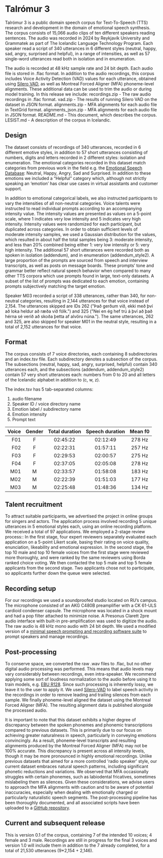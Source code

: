 # Talrómur 3

Talrómur 3 is a public domain speech corpus for Text-To-Speech (TTS) research and development in the domain of emotional speech synthesis. The corpus consists of 15,066 audio clips of ten different speakers reading sentences. The audio was recorded in 2024 by Reykjavík University and Grammatek as part of The Icelandic Language Technology Program. Each speaker read a script of 340 utterances in 6 different styles (neutral, happy, sad, angry, surprised and helpful), in a range of intensities, as well as 57 single-word utterances read both in isolation and in enumeration.

The audio is recorded at 48 kHz sample rate and 24 bit depth. Each audio file is stored in .flac format.
In addition to the audio recordings, this corpus includes Voice Activity Detection (VAD) values for each utterance, obtained using [Silero VAD](https://github.com/snakers4/silero-vad), as well as Montreal Forced Aligner (MFA) phoneme-level alignments.
These additional data can be used to trim the audio or during model training.
In this release we include:
recordings.zip - The raw audio recordings in .flac format.
vad.zip - The results of running Silero VAD on the dataset in JSON format.
alignments.zip - MFA alignments for each audio file in TextGrid format.
alignments_json.zip - MFA alignments for each audio file in JSON format.
README.md - This document, which describes the corpus.
LESIST.md - A description of the corpus in Icelandic.

## Design
The dataset consists of recordings of 340 utterances, recorded in 6 different emotive styles, in addition to 57 short utterances consisting of numbers, digits and letters recorded in 2 different styles: isolation and enumeration.
The emotional categories recorded in this dataset match categories from previous work in the field e.g. the [Emotional Speech Database](https://www.sciencedirect.com/science/article/pii/S0167639321001308): Neutral, Happy, Angry, Sad and Surprised. In addition to these emotions we included a “Helpful” category which, although not strictly speaking an ‘emotion’ has clear use cases in virtual assistants and customer support.

In addition to emotional categorical labels, we also instructed participants to vary the intensities of all non-neutral categories. Voice talents were instructed to read individual prompts according to an accompanying intensity value. The intensity values are presented as values on a 5-point scale, where 1 indicates very low intensity and 5 indicates very high intensity. Intensity values were randomized for each participant, but duplicated across categories. In order to obtain sufficient levels of moderate intensity samples, we used a Gaussian distribution for the values, which resulted in about half the total samples being 3: moderate intensity, and less than 20% combined being either 1: very low intensity or 5: very high intensity.
The additional 57 short utterances were recorded both as spoken in isolation (addendum), and in enumeration (addendum_style2).
A large proportion of the prompts are sourced from speech and interview transcripts, as well as posts on message boards. These prompts’ tone and grammar better reflect natural speech behavior when compared to many other TTS corpora which use prompts found in large, text-only datasets. A subset of the list of prompts was dedicated to each emotion, containing prompts subjectively matching the target emotion.

Speaker M03 recorded a script of 338 utterances, rather than 340, for non-neutral categories, resulting in 2,144 utterances for that voice instead of 2,154. The utterances skipped are IDs 262 ("Það gerðum við, ekki með því að loka heldur að ræða við fólk.") and 325 ("Nei en ég hef trú á því að það hérna sé verið að skoða þetta af alvöru núna."). The same utterances, 262 and 325, are also skipped for speaker M01 in the neutral style, resulting in a total of 2,152 utterances for that voice.

## Format
The corpus consists of 7 voice directories, each containing 8 subdirectories and an index.tsv file.
Each subdirectory denotes a subsection of the corpus. The subsections (neutral, happy, sad, angry, surprised, helpful) contain 340 utterances each, and the subsections (addendum, addendum_style2) contain 57 very short utterances each: numbers from 0 to 20 and all letters of the Icelandic alphabet in addition to (c, w, z).

The index.tsv has 5 tab-separated columns:
1. audio filename
2. Speaker ID / voice directory name
3. Emotion label / subdirectory name
4. Emotion intensity
5. Prompt text


| Voice |Gender| Total duration | Speech duration | Mean f0 |
|------:|:----:|:--------------:|:---------------:|:-------:|
|   F01 |  F   |    02:45:22    |     02:12:49    |  278 Hz |
|   F02 |  F   |    02:22:31    |     01:57:11    |  257 Hz |
|   F03 |  F   |    02:29:53    |     02:00:57    |  275 Hz |
|   F04 |  F   |    02:37:05    |     02:05:08    |  278 Hz |
|   M01 |  M   |    02:33:57    |     01:58:08    |  183 Hz |
|   M02 |  M   |    02:22:39    |     01:51:03    |  177 Hz |
|   M03 |  M   |    02:25:48    |     01:48:36    |  134 Hz |

## Talent recruitment
To attract suitable participants, we advertised the project in online groups for singers and actors. The application process involved recording 5 unique utterances in 5 emotional styles each, using an online recording platform. We received a total of 97 applications.
We employed a 2-stage review process::
In the first stage, four expert reviewers separately evaluated each application on a 5-point Likert scale, basing their rating on voice quality, enunciation, likeability and emotional expression.
In the second stage, the top 10 male and top 10 female voices from the first stage were reviewed more thoroughly, and were ranked by the same reviewers using Borda ranked choice voting. We then contacted the top 5 male and top 5 female applicants from the second stage. Two applicants chose not to participate, so applicants further down the queue were selected.

## Recording setup
For our recordings we used a soundproofed studio located on RU’s campus. The microphone consisted of an AKG C480B preamplifier with a CK 61-ULS cardioid condenser capsule. The microphone was located in a shock mount and had a pop filter attached to minimize noise. A Presonus Clarett 2pre audio interface with built-in pre-amplification was used to digitize the audio. The raw audio is 48 kHz mono audio with 24 bit depth.
We used a modified version of a [minimal speech prompting and recording software suite](https://github.com/grammatek/speechrecorder) to prompt speakers and manage recordings.

## Post-processing
To conserve space, we converted the raw .wav files to .flac, but no other digital audio processing was performed. This means that audio levels may vary considerably between recordings, even intra-speaker. We recommend applying some sort of loudness normalization to the audio before using it to train models, e.g. [EBU R128](https://tech.ebu.ch/docs/r/r128.pdf). Since such processing is inherently lossy, we leave it to the user to apply it.
We used [Silero-VAD](https://github.com/snakers4/silero-vad) to label speech activity in the recordings in order to remove leading and trailing silences from each sample. We finally phoneme-level aligned the dataset using the Montreal Forced Aligner (MFA). The resulting alignment data is published alongside the processed audio.

It is important to note that this dataset exhibits a higher degree of discrepancy between the spoken phonemes and phonemic transcriptions compared to previous datasets. This is primarily due to our focus on achieving greater naturalness in speech, particularly in conveying emotions convincingly. As a result, phoneme-level transcripts and resulting alignments produced by the Montreal Forced Aligner (MFA) may not be 100% accurate.
This discrepancy is present across all intensity levels, though it may be more pronounced in highly emotional recordings. Unlike previous datasets that aimed for a more controlled 'radio speaker' style, our current dataset embraces natural speech patterns, including significant phonetic reductions and variations.
We observed that MFA occasionally struggles with certain phonemes, such as labiodental fricatives, sometimes mislabeling them as silences.
Given these considerations, we advise users to approach the MFA alignments with caution and to be aware of potential inaccuracies, especially when dealing with emotionally charged or particularly naturalistic speech segments.
The post-processing pipeline has been thoroughly documented, and all associated scripts have been uploaded to a [GitHub repository](https://github.com/icelandic-lt/emospeech-scripts).

## Current and subsequent release
This is version 0.1 of the corpus, containing 7 of the intended 10 voices; 4 female and 3 male. Recordings are still in progress for the final 3 voices and version 1.0 will include them in addition to the 7 already completed, for a total of 21,530 utterances (9*2,154 + 2,146).